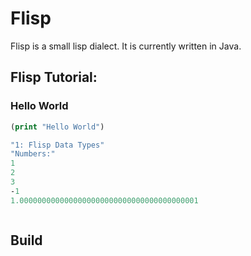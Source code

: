 # Flisp

Flisp is a small lisp dialect.  It is currently written in Java. 

## Flisp Tutorial:

### Hello World
```clojure
(print "Hello World")

"1: Flisp Data Types"
"Numbers:"
1
2
3
-1
1.0000000000000000000000000000000000000001



```



## Build

